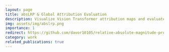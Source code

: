 ```yaml
---
layout: page
title: absLRP & Global Attribution Evaluation
description: Visualize Vision Transformer attribution maps and evaluate attribution methods globally.
img: assets/img/abslrp.png
importance: 1
redirect: https://github.com/davor10105/relative-absolute-magnitude-propagation
category: work
related_publications: true
---
```

